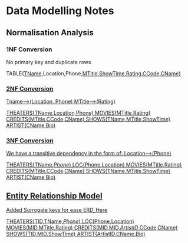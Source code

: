 # Data Modelling Notes

## Normalisation Analysis

### 1NF Conversion
No primary key and duplicate rows

TABLE(<u>TName</u>,Location,Phone,<u>MTitle<u/>,<u>ShowTime</u>,Rating,<u>CCode</u>,<u>CName</u>)

### 2NF Conversion
Tname-->(Location, Phone)
MTitle-->(Rating)

THEATERS(<u>TName<u/>,Location,Phone)
MOVIES(<u>MTitle<u/>,Rating)
CREDITS(<u>MTitle</u>,CCode,CName)
SHOWS(<u>TName</u>,MTitle,ShowTime)
ARTIST(<u>CName<u/>,Bio)

### 3NF Conversion
We have a transitive dependency in the form of:
Location-->(Phone)

THEATERS(<u>TName<u/>,*Phone*)
LOC(<u>Phone<u/>,Location)
MOVIES(<u>MTitle<u/>,Rating)
CREDITS(<u>MTitle</u>,CCode,CName)
SHOWS(<u>TName</u>,MTitle,ShowTime)
ARTIST(<u>CName<u/>,Bio)

## Entity Relationship Model
Added Surrogate keys for ease
[ERD_Here](MoviesTonightERD.png)

THEATERS(<u>TID<u/>,TName,*Phone*)
LOC(<u>Phone<u/>,Location)
MOVIES(<u>MID<u/>,MTitle,Rating)
CREDITS(<u>MID</u>,MID,*ArtistID* CCode,CName)
SHOWS(<u>TID</u>,MID,ShowTime)
ARTIST(<u>ArtistID<u/>,CName,Bio)
